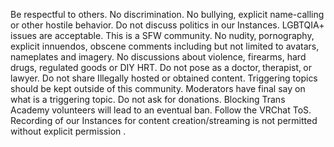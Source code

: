 Be respectful to others. No discrimination.
No bullying, explicit name-calling or other hostile behavior.
Do not discuss politics in our Instances. LGBTQIA+ issues are acceptable.
This is a SFW community. No nudity‚ pornography, explicit innuendos, obscene comments including but not limited to avatars, nameplates and imagery.
No discussions about violence, firearms, hard drugs, regulated goods or DIY HRT.
Do not pose as a doctor‚ therapist‚ or lawyer.
Do not share Illegally hosted or obtained content.
Triggering topics should be kept outside of this community. Moderators have final say on what is a triggering topic.
Do not ask for donations.
Blocking Trans Academy volunteers will lead to an eventual ban.
Follow the VRChat ToS.
Recording of our Instances for content creation/streaming is not permitted without explicit permission .